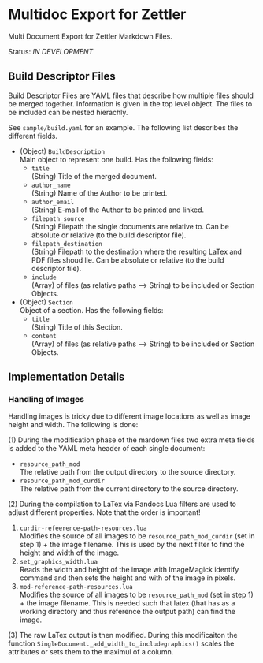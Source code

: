 # Multidoc Export for Zettler

Multi Document Export for Zettler Markdown Files.

Status: _IN DEVELOPMENT_

## Build Descriptor Files

Build Descriptor Files are YAML files that describe how multiple files should be merged together. Information is given in the top level object. The files to be included can be nested hierachly.

See `sample/build.yaml` for an example. The following list describes the different fields.

-   (Object) `BuildDescription`  
    Main object to represent one build. Has the following fields:
    -   `title`  
        (String) Title of the merged document.
    -   `author_name`  
        (String) Name of the Author to be printed.
    -   `author_email`  
        (String) E-mail of the Author to be printed and linked.
    -   `filepath_source`  
        (String) Filepath the single documents are relative to. Can be absolute or relative (to the build descriptor file).
    -   `filepath_destination`  
        (String) Filepath to the destination where the resulting LaTex and PDF files shoud lie. Can be absolute or relative (to the build descriptor file).
    -   `include`  
        (Array) of files (as relative paths --> String) to be included or Section Objects.
-   (Object) `Section`  
    Object of a section. Has the following fields:
    -   `title`  
        (String) Title of this Section.
    -   `content`  
        (Array) of files (as relative paths --> String) to be included or Section Objects.



## Implementation Details

### Handling of Images

Handling images is tricky due to different image locations as well as image height and width. The following is done:

(1) During the modification phase of the mardown files two extra meta fields is added to the YAML meta header of each single document:

-   `resource_path_mod`  
    The relative path from the output directory to the source directory.
-   `resource_path_mod_curdir`  
    The relative path from the current directory to the source directory.

(2) During the compilation to LaTex via Pandocs Lua filters are used to adjust different properties. Note that the order is important!

1.  `curdir-refeerence-path-resources.lua`  
    Modifies the source of all images to be `resource_path_mod_curdir`  (set in step 1) + the image filename. This is used by the next filter to find the height and width of the image.
2.  `set_graphics_width.lua`  
    Reads the width and height of the image with ImageMagick identify command and then sets the height and with of the image in pixels.
3.  `mod-reference-path-resources.lua`  
    Modifies the source of all images to be `resource_path_mod` (set in step 1) + the image filename. This is needed such that latex (that has as a working directory and thus reference the output path) can find the image.

(3) The raw LaTex output is then modified. During this modificaiton the function `SingleDocument._add_width_to_includegraphics()` scales the attributes or sets them to the maximul of a column.

